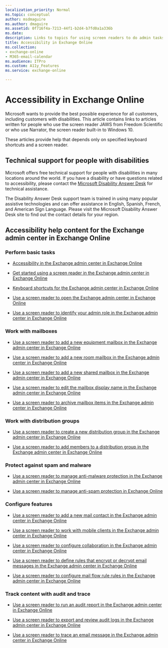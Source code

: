 ```yaml
---
localization_priority: Normal
ms.topic: conceptual
author: msdmaguire
ms.author: dmaguire
ms.assetid: 0f716f4a-7213-44f1-b2d4-b7fd0a1a336b
ms.date: 
description: Links to topics for using screen readers to do admin tasks in Exchange Online.
title: Accessibility in Exchange Online
ms.collection: 
- exchange-online
- M365-email-calendar
ms.audience: ITPro
ms.custom: A11y_Features
ms.service: exchange-online

---
```


# Accessibility in Exchange Online

Microsoft wants to provide the best possible experience for all customers, including customers with disabilities. This article contains links to articles written for people who use the screen reader JAWS from Freedom Scientific or who use Narrator, the screen reader built-in to Windows 10.

These articles provide help that depends only on specified keyboard shortcuts and a screen reader.

## Technical support for people with disabilities

 Microsoft offers free technical support for people with disabilities in many locations around the world. If you have a disability or have questions related to accessibility, please contact the [Microsoft Disability Answer Desk](https://go.microsoft.com/fwlink/p/?LinkID=518252) for technical assistance.

The Disability Answer Desk support team is trained in using many popular assistive technologies and can offer assistance in English, Spanish, French, and American Sign Language. Please visit the Microsoft Disability Answer Desk site to find out the contact details for your region.

## Accessibility help content for the Exchange admin center in Exchange Online

### Perform basic tasks

- [Accessibility in the Exchange admin center in Exchange Online](accessibility-in-exchange-admin-center.md)

- [Get started using a screen reader in the Exchange admin center in Exchange Online](get-started-using-screen-reader.md)

- [Keyboard shortcuts for the Exchange admin center in Exchange Online](keyboard-shortcuts-in-admin-center.md)

- [Use a screen reader to open the Exchange admin center in Exchange Online](use-screen-reader-to-open-exchange-admin-center.md)

- [Use a screen reader to identify your admin role in the Exchange admin center in Exchange Online](use-screen-reader-to-identify-admin-role-in-exchange-admin-center.md)

### Work with mailboxes

- [Use a screen reader to add a new equipment mailbox in the Exchange admin center in Exchange Online](use-screen-reader-to-add-equipment-mailbox-in-exchange-admin-center.md)

- [Use a screen reader to add a new room mailbox in the Exchange admin center in Exchange Online](use-screen-reader-to-add-room-mailbox-in-exchange-admin-center.md)

- [Use a screen reader to add a new shared mailbox in the Exchange admin center in Exchange Online](use-screen-reader-to-add-shared-mailbox-in-exchange-admin-center-2016.md)

- [Use a screen reader to edit the mailbox display name in the Exchange admin center in Exchange Online](use-screen-reader-to-edit-mailbox-display-name-in-exchange-admin-center.md)

- [Use a screen reader to archive mailbox items in the Exchange admin center in Exchange Online](use-screen-reader-to-archive-mailbox-items-in-exchange-admin-center.md)

### Work with distribution groups

- [Use a screen reader to create a new distribution group in the Exchange admin center in Exchange Online](use-screen-reader-to-create-distribution-group-in-exchange-admin-center.md)

- [Use a screen reader to add members to a distribution group in the Exchange admin center in Exchange Online](use-screen-reader-to-add-members-to-a-distribution-group-in-exchange-admin-cente.md)

### Protect against spam and malware

- [Use a screen reader to manage anti-malware protection in the Exchange admin center in Exchange Online](use-screen-reader-to-manage-anti-malware-protection-in-exchange-admin-center.md)

- [Use a screen reader to manage anti-spam protection in Exchange Online](use-a-screen-reader-to-manage-anti-spam-protection.md)

### Configure features

- [Use a screen reader to add a new mail contact in the Exchange admin center in Exchange Online](use-screen-reader-to-add-mail-contact-in-exchange-admin-center.md)

- [Use a screen reader to work with mobile clients in the Exchange admin center in Exchange Online](use-screen-reader-to-work-with-mobile-clients-in-exchange-admin-center.md)

- [Use a screen reader to configure collaboration in the Exchange admin center in Exchange Online](use-screen-reader-to-configure-collaboration-in-exchange-admin-center.md)

- [Use a screen reader to define rules that encrypt or decrypt email messages in the Exchange admin center in Exchange Online](use-screen-reader-to-define-rules-that-encrypt-or-decrypt-email-in-exchange-admi.md)

- [Use a screen reader to configure mail flow rule rules in the Exchange admin center in Exchange Online](use-screen-reader-to-configure-transport-rules-in-exchange-admin-center.md)

### Track content with audit and trace

- [Use a screen reader to run an audit report in the Exchange admin center in Exchange Online](use-screen-reader-to-run-audit-report-in-exchange-admin-center.md)

- [Use a screen reader to export and review audit logs in the Exchange admin center in Exchange Online](use-screen-reader-to-export-and-review-audit-logs-in-exchange-admin-center.md)

- [Use a screen reader to trace an email message in the Exchange admin center in Exchange Online](use-screen-reader-to-trace-an-email-message-in-exchange-admin-center.md)

